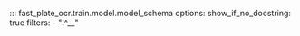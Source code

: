 ::: fast_plate_ocr.train.model.model_schema
    options:
      show_if_no_docstring: true
      filters:
        - "!^__"
